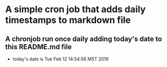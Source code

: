 A simple cron job that adds daily timestamps to markdown file
============================================================
## A chronjob run once daily adding today's date to this README.md file
* today's date is Tue Feb 12 14:54:56 MST 2019

